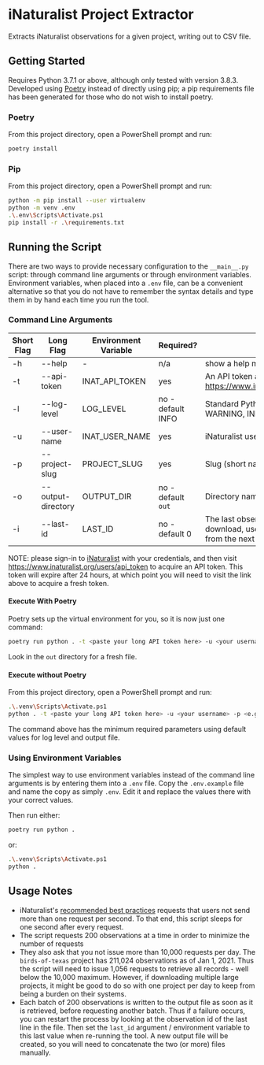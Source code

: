 # iNaturalist Project Extractor

Extracts iNaturalist observations for a given project, writing out to CSV file.

## Getting Started

Requires Python 3.7.1 or above, although only tested with version 3.8.3.
Developed using [Poetry](https://python-poetry.org) instead of directly using
pip; a pip requirements file has been generated for those who do not wish to
install poetry.

### Poetry

From this project directory, open a PowerShell prompt and run:

```bash
poetry install
```

### Pip

From this project directory, open a PowerShell prompt and run:

```bash
python -m pip install --user virtualenv
python -m venv .env
.\.env\Scripts\Activate.ps1
pip install -r .\requirements.txt
```

## Running the Script

There are two ways to provide necessary configuration to the `__main__.py`
script: through command line arguments or through environment variables.
Environment variables, when placed into a `.env` file, can be a convenient
alternative so that you do not have to remember the syntax details and type them
in by hand each time you run the tool.

### Command Line Arguments

| Short Flag | Long Flag | Environment Variable | Required? | Description |
| -- | -- | -- | -- | -- |
| -h | --help  | - | n/a | show a help message and exit |
| -t | --api-token | INAT_API_TOKEN | yes | An API token acquired from https://www.inaturalist.org/users/api_token |
| -l | --log-level | LOG_LEVEL | no - default INFO | Standard Python logging level, e.g. ERROR, WARNING, INFO, DEBUG |
| -u | --user-name | INAT_USER_NAME | yes | iNaturalist user name |
| -p | --project-slug | PROJECT_SLUG | yes | Slug (short name) of the project to extract |
| -o | --output-directory | OUTPUT_DIR | no - default `out` | Directory name for output files |
| -i | --last-id | LAST_ID | no - default 0 | The last observation ID from a previous download, used to start a fresh download from the next available observation |

NOTE: please sign-in to [iNaturalist](https://www.inaturalist.org) with your
credentials, and then visit https://www.inaturalist.org/users/api_token to
acquire an API token. This token will expire after 24 hours, at which point you
will need to visit the link above to acquire a fresh token.

#### Execute With Poetry

Poetry sets up the virtual environment for you, so it is now just one command:

```bash
poetry run python . -t <paste your long API token here> -u <your username> -p <e.g. birds-of-texas>
```

Look in the `out` directory for a fresh file.

#### Execute without Poetry

From this project directory, open a PowerShell prompt and run:

```bash
.\.venv\Scripts\Activate.ps1
python . -t <paste your long API token here> -u <your username> -p <e.g. birds-of-texas>
```

The command above has the minimum required parameters using default values for
log level and output file.

### Using Environment Variables

The simplest way to use environment variables instead of the command line
arguments is by entering them into a `.env` file. Copy the `.env.example` file
and name the copy as simply `.env`. Edit it and replace the values there with
your correct values.

Then run either:

```bash
poetry run python .
```

or:

```bash
.\.venv\Scripts\Activate.ps1
python .
```

## Usage Notes

* iNaturalist's [recommended best
  practices](https://www.inaturalist.org/pages/api+recommended+practices)
  requests that users not send more than one request per second. To that end,
  this script sleeps for one second after every request.
* The script requests 200 observations at a time in order to minimize the
   number of requests
* They also ask that you not issue more than 10,000 requests per day. The
  `birds-of-texas` project has 211,024 observations as of Jan 1, 2021. Thus the
  script will need to issue 1,056 requests to retrieve all records - well below
  the 10,000 maximum. However, if downloading multiple large projects, it might
  be good to do so with one project per day to keep from being a burden on their
  systems.
* Each batch of 200 observations is written to the output file as soon as it is
  retrieved, before requesting another batch. Thus if a failure occurs, you can
  restart the process by looking at the observation id of the last line in the
  file. Then set the `last_id` argument / environment variable to this last
  value when re-running the tool. A new output file will be created, so you will
  need to concatenate the two (or more) files manually.
